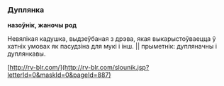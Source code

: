 ### Дуплянка
**назоўнік, жаночы род**

Невялікая кадушка, выдзеўбаная з дрэва, якая выкарыстоўваецца ў хатніх умовах як пасудзіна для мукі і інш. || прыметнік: дупляначны і дуплянкавы.

<a rel="author">[http://rv-blr.com/](http://rv-blr.com/slounik.jsp?letterId=0&maskId=0&pageId=887)</a>
